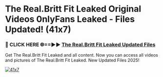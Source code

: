 # The Real.Britt Fit Leaked Original Videos 0nlyFans Leaked - Files Updated! (41x7)

<h3>🔴 CLICK HERE 🌐==►► <a href="https://tinyurl.com/ms9xzufz" rel="nofollow">The Real.Britt Fit Leaked Updated Files</a></h3>

Get The Real.Britt Fit Leaked and all content. Now you can access all videos and pictures of The Real.Britt Fit Leaked. New Updated Files 2025!

[![41x7](https://i.imgur.com/ppqm5kG.gif)](https://tinyurl.com/ms9xzufz)
